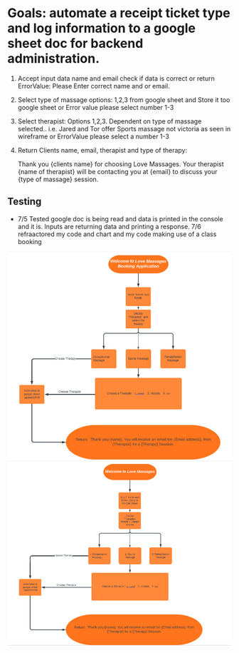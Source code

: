 # Goals: automate a receipt ticket type and log information to a google sheet doc for backend administration.

1. Accept input data name and email 
    check if data is correct or return 
    ErrorValue: Please Enter correct name and or email.

2. Select type of massage  options: 1,2,3 from google sheet and Store it too google sheet 
    or Error value please select number 1-3

3. Select therapist: 
    Options 1,2,3. Dependent on type of massage selected.. i.e. Jared and Tor offer Sports massage not victoria as seen in wireframe
    or ErrorValue please select a number 1-3 


4. Return Clients name, email, therapist and type of therapy:
    
    Thank you {clients name} for choosing Love Massages. Your therapist {name of therapist} will be contacting you at {email} 
    to discuss your {type of massage} session.    

##   Testing
 * 7/5 Tested google doc is being read and data is printed in the console and it is.
  Inputs are returning data and printing a response.
   7/6 refraactored my code and chart and my code making use of a class booking
 


![wireframe concept](/assets/images/refractoredchart.png)
![wireframe Concept](/assets/images/wireframeupdate.png) 
